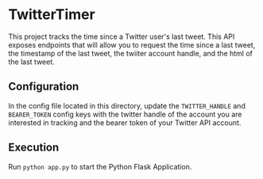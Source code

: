 # TwitterTimer

This project tracks the time since a Twitter user's last tweet. This API exposes endpoints that will allow you to request
the time since a last tweet, the timestamp of the last tweet, the twiiter account handle, and the html of the last tweet.

## Configuration

In the config file located in this directory, update the `TWITTER_HANDLE` and `BEARER_TOKEN` config keys with the twitter handle of the account you are interested in tracking and the bearer token of your Twitter API account.

## Execution

Run `python app.py` to start the Python Flask Application.


